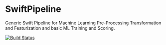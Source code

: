 # SwiftPipeline
Generic Swift Pipeline for Machine Learning Pre-Processing Transformation and Featurization and basic ML Training and Scoring.

[![Build Status](https://dev.azure.com/edgeWonders/test/_apis/build/status/JacopoMangiavacchi.SwiftPipeline)](https://dev.azure.com/edgeWonders/test/_build/latest)


